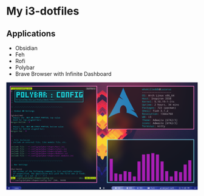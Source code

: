 # My i3-dotfiles

## Applications
- Obsidian
- Feh
- Rofi
- Polybar
- Brave Browser with Infinite Dashboard

![Screenshot](https://raw.githubusercontent.com/whokilleddb/i3-dotfiles/main/Screenshot/SS.png)
